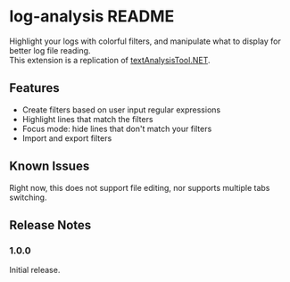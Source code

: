 # log-analysis README
Highlight your logs with colorful filters, and manipulate what to display for better log file reading.   
This extension is a replication of [textAnalysisTool.NET](https://textanalysistool.github.io/).

## Features
- Create filters based on user input regular expressions
- Highlight lines that match the filters
- Focus mode: hide lines that don't match your filters
- Import and export filters

## Known Issues
Right now, this does not support file editing, nor supports multiple tabs switching. 

## Release Notes
### 1.0.0
Initial release. 
